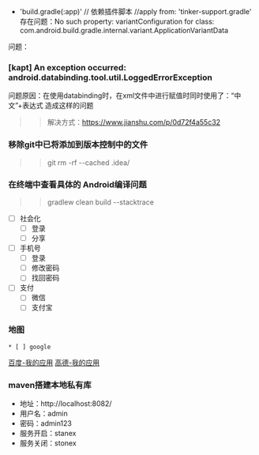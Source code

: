 - 'build.gradle(:app)'
 // 依赖插件脚本
 //apply from: 'tinker-support.gradle'
 存在问题：No such property: variantConfiguration for class: com.android.build.gradle.internal.variant.ApplicationVariantData
 
 问题：
 ### [kapt] An exception occurred: android.databinding.tool.util.LoggedErrorException
 问题原因：在使用databinding时，在xml文件中进行赋值时同时使用了：“中文”+表达式 造成这样的问题
 >> 解决方式：https://www.jianshu.com/p/0d72f4a55c32

 ### 移除git中已将添加到版本控制中的文件
>> git  rm  -rf  --cached .idea/

 ### 在终端中查看具体的 Android编译问题
>> gradlew clean build  --stacktrace

* [ ] 社会化
    * [ ] 登录
    * [ ] 分享
    
* [ ] 手机号
    * [ ] 登录
    * [ ] 修改密码
    * [ ] 找回密码
    
* [ ] 支付
    * [ ] 微信
    * [ ] 支付宝
    
### 地图
    * [ ] google
[百度-我的应用](http://lbsyun.baidu.com/apiconsole/key#/home)
[高德-我的应用](https://console.amap.com/dev/key/app)
    
### maven搭建本地私有库
 - 地址：http://localhost:8082/
 - 用户名：admin
 - 密码：admin123
 - 服务开启：stanex
 - 服务关闭：stonex
 